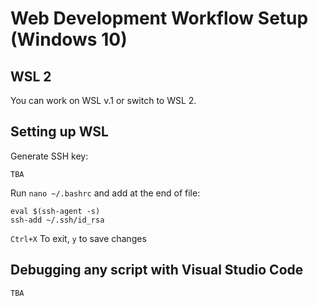 # Web Development Workflow Setup (Windows 10)

## WSL 2

You can work on WSL v.1 or switch to WSL 2.

## Setting up WSL

Generate SSH key:
```
TBA
```

Run `nano ~/.bashrc` and add at the end of file:

```
eval $(ssh-agent -s)
ssh-add ~/.ssh/id_rsa
```

`Ctrl+X` To exit, `y` to save changes

## Debugging any script with Visual Studio Code

```
TBA
```
